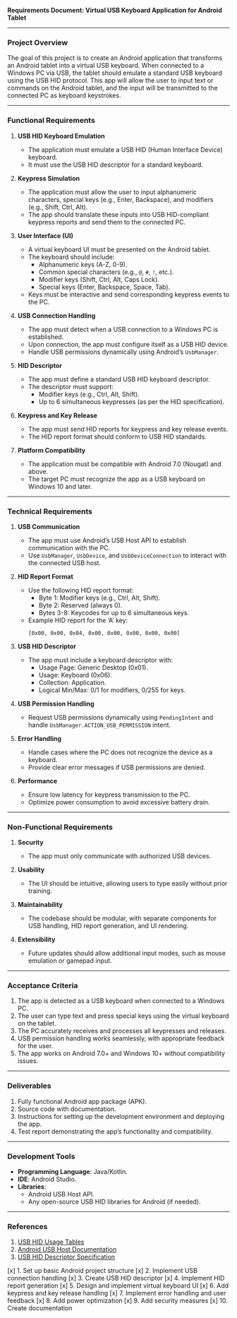 **Requirements Document: Virtual USB Keyboard Application for Android Tablet**

---

### **Project Overview**

The goal of this project is to create an Android application that transforms an Android tablet into a virtual USB keyboard. When connected to a Windows PC via USB, the tablet should emulate a standard USB keyboard using the USB HID protocol. This app will allow the user to input text or commands on the Android tablet, and the input will be transmitted to the connected PC as keyboard keystrokes.

---

### **Functional Requirements**

1. **USB HID Keyboard Emulation**
   - The application must emulate a USB HID (Human Interface Device) keyboard.
   - It must use the USB HID descriptor for a standard keyboard.

2. **Keypress Simulation**
   - The application must allow the user to input alphanumeric characters, special keys (e.g., Enter, Backspace), and modifiers (e.g., Shift, Ctrl, Alt).
   - The app should translate these inputs into USB HID-compliant keypress reports and send them to the connected PC.

3. **User Interface (UI)**
   - A virtual keyboard UI must be presented on the Android tablet.
   - The keyboard should include:
     - Alphanumeric keys (A-Z, 0-9).
     - Common special characters (e.g., `@`, `#`, `!`, etc.).
     - Modifier keys (Shift, Ctrl, Alt, Caps Lock).
     - Special keys (Enter, Backspace, Space, Tab).
   - Keys must be interactive and send corresponding keypress events to the PC.

4. **USB Connection Handling**
   - The app must detect when a USB connection to a Windows PC is established.
   - Upon connection, the app must configure itself as a USB HID device.
   - Handle USB permissions dynamically using Android’s `UsbManager`.

5. **HID Descriptor**
   - The app must define a standard USB HID keyboard descriptor.
   - The descriptor must support:
     - Modifier keys (e.g., Ctrl, Alt, Shift).
     - Up to 6 simultaneous keypresses (as per the HID specification).

6. **Keypress and Key Release**
   - The app must send HID reports for keypress and key release events.
   - The HID report format should conform to USB HID standards.

7. **Platform Compatibility**
   - The application must be compatible with Android 7.0 (Nougat) and above.
   - The target PC must recognize the app as a USB keyboard on Windows 10 and later.

---

### **Technical Requirements**

1. **USB Communication**
   - The app must use Android’s USB Host API to establish communication with the PC.
   - Use `UsbManager`, `UsbDevice`, and `UsbDeviceConnection` to interact with the connected USB host.

2. **HID Report Format**
   - Use the following HID report format:
     - Byte 1: Modifier keys (e.g., Ctrl, Alt, Shift).
     - Byte 2: Reserved (always 0).
     - Bytes 3-8: Keycodes for up to 6 simultaneous keys.
   - Example HID report for the ‘A’ key:
     ```
     [0x00, 0x00, 0x04, 0x00, 0x00, 0x00, 0x00, 0x00]
     ```

3. **USB HID Descriptor**
   - The app must include a keyboard descriptor with:
     - Usage Page: Generic Desktop (0x01).
     - Usage: Keyboard (0x06).
     - Collection: Application.
     - Logical Min/Max: 0/1 for modifiers, 0/255 for keys.

4. **USB Permission Handling**
   - Request USB permissions dynamically using `PendingIntent` and handle `UsbManager.ACTION_USB_PERMISSION` intent.

5. **Error Handling**
   - Handle cases where the PC does not recognize the device as a keyboard.
   - Provide clear error messages if USB permissions are denied.

6. **Performance**
   - Ensure low latency for keypress transmission to the PC.
   - Optimize power consumption to avoid excessive battery drain.

---

### **Non-Functional Requirements**

1. **Security**
   - The app must only communicate with authorized USB devices.

2. **Usability**
   - The UI should be intuitive, allowing users to type easily without prior training.

3. **Maintainability**
   - The codebase should be modular, with separate components for USB handling, HID report generation, and UI rendering.

4. **Extensibility**
   - Future updates should allow additional input modes, such as mouse emulation or gamepad input.

---

### **Acceptance Criteria**

1. The app is detected as a USB keyboard when connected to a Windows PC.
2. The user can type text and press special keys using the virtual keyboard on the tablet.
3. The PC accurately receives and processes all keypresses and releases.
4. USB permission handling works seamlessly, with appropriate feedback for the user.
5. The app works on Android 7.0+ and Windows 10+ without compatibility issues.

---

### **Deliverables**

1. Fully functional Android app package (APK).
2. Source code with documentation.
3. Instructions for setting up the development environment and deploying the app.
4. Test report demonstrating the app’s functionality and compatibility.

---

### **Development Tools**

- **Programming Language**: Java/Kotlin.
- **IDE**: Android Studio.
- **Libraries**:
  - Android USB Host API.
  - Any open-source USB HID libraries for Android (if needed).

---

### **References**

1. [USB HID Usage Tables](https://usb.org/document-library/hid-usage-tables-122)
2. [Android USB Host Documentation](https://developer.android.com/guide/topics/connectivity/usb/host)
3. [USB HID Descriptor Specification](https://www.usb.org/sites/default/files/hid1_11.pdf)

[x] 1. Set up basic Android project structure
[x] 2. Implement USB connection handling
[x] 3. Create USB HID descriptor
[x] 4. Implement HID report generation
[x] 5. Design and implement virtual keyboard UI
[x] 6. Add keypress and key release handling
[x] 7. Implement error handling and user feedback
[x] 8. Add power optimization
[x] 9. Add security measures
[x] 10. Create documentation